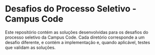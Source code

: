 # Desafios do Processo Seletivo - Campus Code
Este repositório contém as soluções desenvolvidas para os desafios do processo seletivo da Campus Code. Cada diretório corresponde a um desafio diferente, e contém a implementação e, quando aplicável, testes que validam as soluções.
